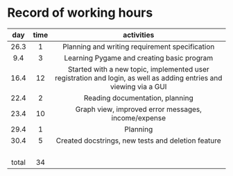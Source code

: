 # Record of working hours

|  day  | time |                                                     activities                                                     |
|:-----:|:----:|:------------------------------------------------------------------------------------------------------------------:|
| 26.3  |  1   |                                   Planning and writing requirement specification                                   |
|  9.4  |  3   |                                     Learning Pygame and creating basic program                                     |
| 16.4  |  12  | Started with a new topic, implemented user registration and login, as well as adding entries and viewing via a GUI |
| 22.4  |  2   |                                          Reading documentation, planning                                           |
| 23.4  |  10  |                                Graph view, improved error messages, income/expense                                 |
| 29.4  |  1   |                                                      Planning                                                      |
| 30.4  |  5   |                                 Created docstrings, new tests and deletion feature                                 |
|       |      |                                                                                                                    |
|       |      |                                                                                                                    |
|       |      |                                                                                                                    |
|       |      |                                                                                                                    |
| total |  34  |                                                                                                                    | 
